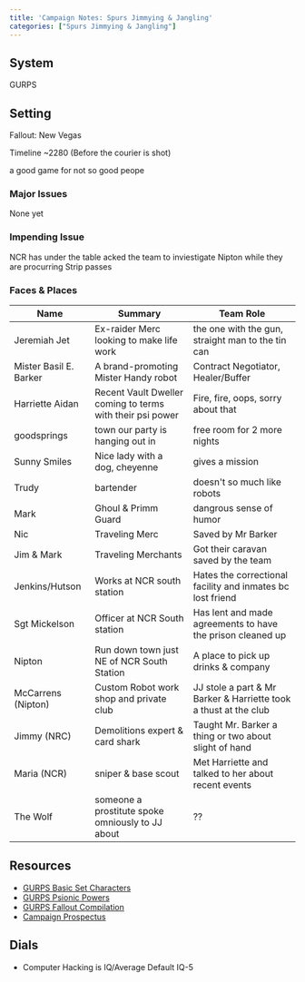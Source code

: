 ```yaml
---
title: 'Campaign Notes: Spurs Jimmying & Jangling'
categories: ["Spurs Jimmying & Jangling"]
---
```


## System

GURPS

## Setting

Fallout: New Vegas

Timeline ~2280 (Before the courier is shot)

a good game for not so good peope

### Major Issues

None yet

### Impending Issue

NCR has under the table acked the team to inviestigate Nipton while they are procurring Strip passes

### Faces & Places

|          Name          |                          Summary                          |                            Team Role                             |
| ---------------------- | --------------------------------------------------------- | ---------------------------------------------------------------- |
| Jeremiah Jet           | Ex-raider Merc looking to make life work                  | the one with the gun, straight man to the tin can                |
| Mister Basil E. Barker | A brand-promoting Mister Handy robot                      | Contract Negotiator, Healer/Buffer                               |
| Harriette Aidan        | Recent Vault Dweller coming to terms with their psi power | Fire, fire, oops, sorry about that                               |
| goodsprings            | town our party is hanging out in                          | free room for 2 more nights                                      |
| Sunny Smiles           | Nice lady with a dog, cheyenne                            | gives a mission                                                  |
| Trudy                  | bartender                                                 | doesn't so much like robots                                      |
| Mark                   | Ghoul & Primm Guard                                       | dangrous sense of humor                                          |
| Nic                    | Traveling Merc                                            | Saved by Mr Barker                                               |
| Jim & Mark             | Traveling Merchants                                       | Got their caravan saved by the team                              |
| Jenkins/Hutson         | Works at NCR south station                                | Hates the correctional facility and inmates bc lost friend       |
| Sgt Mickelson          | Officer at NCR South station                              | Has lent and made agreements to have the prison cleaned up       |
| Nipton                 | Run down town just NE of NCR South Station                | A place to pick up drinks & company                              |
| McCarrens (Nipton)     | Custom Robot work shop and private club                   | JJ stole a part & Mr Barker & Harriette took a thust at the club |
| Jimmy (NRC)            | Demolitions expert & card shark                           | Taught Mr. Barker a thing or two about slight of hand            |
| Maria (NCR)            | sniper & base scout                                       | Met Harriette and talked to her about recent events              |
| The Wolf               | someone a prostitute spoke omniously to JJ about          | ??                                                               |

## Resources

* [GURPS Basic Set Characters](http://www.sjgames.com/gurps/books/Basic/)
* [GURPS Psionic Powers](http://www.sjgames.com/gurps/books/psionicpowers/)
* [GURPS Fallout Compilation](http://gurps.fallout.free.fr/)
* [Campaign Prospectus](/pdf/2017/SJJ-Campaign-Prospectus.pdf)

## Dials

* Computer Hacking is IQ/Average Default IQ-5
